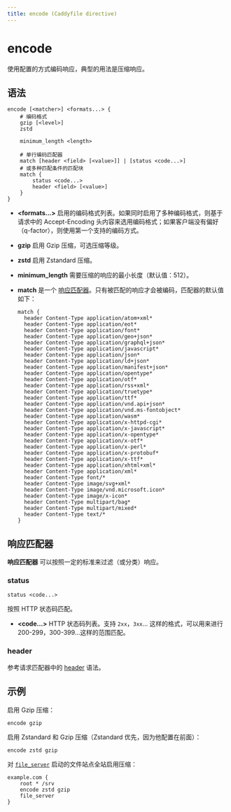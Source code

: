 ```yaml
---
title: encode (Caddyfile directive)
---
```


<script>
window.$(function() {
	// We'll add links to all the subdirectives if a matching anchor tag is found on the page.
	addLinksToSubdirectives();
});
</script>

# encode

使用配置的方式编码响应，典型的用法是压缩响应。

<h2 id="syntax">
	语法
</h2>

```caddy-d
encode [<matcher>] <formats...> {
	# 编码格式
	gzip [<level>]
	zstd
	
	minimum_length <length>

	# 单行编码匹配器
	match [header <field> [<value>]] | [status <code...>]
	# 或多种匹配条件的匹配块
	match {
		status <code...>
		header <field> [<value>]
	}
}
```

- **&lt;formats...&gt;** 启用的编码格式列表。如果同时启用了多种编码格式，则基于请求中的 Accept-Encoding 头内容来选用编码格式；如果客户端没有偏好（q-factor），则使用第一个支持的编码方式。

- **gzip** <span id="gzip"/> 启用 Gzip 压缩，可选压缩等级。

- **zstd** <span id="zstd"/> 启用 Zstandard 压缩。

- **minimum_length** <span id="minimum_length"/> 需要压缩的响应的最小长度（默认值：512）。

- **match** <span id="match"/> 是一个 [响应匹配器](#response-matcher)。只有被匹配的响应才会被编码，匹配器的默认值如下：

  ```caddy-d
  match {
  	header Content-Type application/atom+xml*
  	header Content-Type application/eot*
  	header Content-Type application/font*
  	header Content-Type application/geo+json*
  	header Content-Type application/graphql+json*
  	header Content-Type application/javascript*
  	header Content-Type application/json*
  	header Content-Type application/ld+json*
  	header Content-Type application/manifest+json*
  	header Content-Type application/opentype*
  	header Content-Type application/otf*
  	header Content-Type application/rss+xml*
  	header Content-Type application/truetype*
  	header Content-Type application/ttf*
  	header Content-Type application/vnd.api+json*
  	header Content-Type application/vnd.ms-fontobject*
  	header Content-Type application/wasm*
  	header Content-Type application/x-httpd-cgi*
  	header Content-Type application/x-javascript*
  	header Content-Type application/x-opentype*
  	header Content-Type application/x-otf*
  	header Content-Type application/x-perl*
  	header Content-Type application/x-protobuf*
  	header Content-Type application/x-ttf*
  	header Content-Type application/xhtml+xml*
  	header Content-Type application/xml*
  	header Content-Type font/*
  	header Content-Type image/svg+xml*
  	header Content-Type image/vnd.microsoft.icon*
  	header Content-Type image/x-icon*
  	header Content-Type multipart/bag*
  	header Content-Type multipart/mixed*
  	header Content-Type text/*
  }
  ```

<h2 id="response-matcher">
	响应匹配器
</h2>

**响应匹配器** 可以按照一定的标准来过滤（或分类）响应。

### status

```caddy-d
status <code...>
```

按照 HTTP 状态码匹配。

- **&lt;code...&gt;** HTTP 状态码列表。支持 `2xx`，`3xx`... 这样的格式，可以用来进行 200-299，300-399...这样的范围匹配。

### header

参考请求匹配器中的 [header](/docs/caddyfile/matchers#header) 语法。

<h2 id="examples">
	示例
</h2>

启用 Gzip 压缩：

```caddy-d
encode gzip
```

启用 Zstandard 和 Gzip 压缩（Zstandard 优先，因为他配置在前面）：

```caddy-d
encode zstd gzip
```

对 [`file_server`](file_server) 启动的文件站点全站启用压缩：

```caddy
example.com {
	root * /srv
	encode zstd gzip
	file_server
}
```
